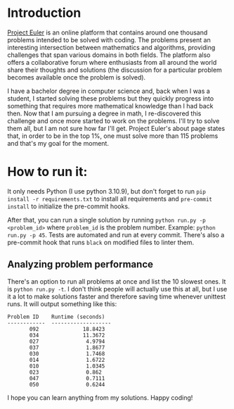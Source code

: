 # Introduction

[Project Euler](https://projecteuler.net) is an online platform that contains around one thousand problems intended to be solved with coding. The problems present an interesting intersection between mathematics and algorithms, providing challenges that span various domains in both fields. The platform also offers a collaborative forum where enthusiasts from all around the world share their thoughts and solutions (the discussion for a particular problem becomes available once the problem is solved).

I have a bachelor degree in computer science and, back when I was a student, I started solving these problems but they quickly progress into something that requires more mathematical knowledge than I had back then. Now that I am pursuing a degree in math, I re-discovered this challenge and once more started to work on the problems. I'll try to solve them all, but I am not sure how far I'll get. Project Euler's about page states that, in order to be in the top 1%, one must solve more than 115 problems and that's my goal for the moment.

# How to run it:

 It only needs Python (I use python 3.10.9), but don't forget to run
 `pip install -r requirements.txt` to install all requirements and
 `pre-commit install` to initialize the pre-commit hooks.

 After that, you can run a single solution by running
 `python run.py -p <problem_id>` where `problem_id` is the problem number.
 Example: `python run.py -p 45`.
 Tests are automated and run at every commit. There's also a pre-commit hook that
 runs `black` on modified files to linter them.

 ## Analyzing problem performance
 There's an option to run all problems at once and list the 10 slowest ones. It is `python run.py -t`. I don't think people will actually use this at all, but I use it a lot to make solutions faster and therefore saving time whenever unittest runs. It will output something like this:
```
Problem ID    Runtime (seconds)
------------  -------------------
       092              18.8423
       034              11.3672
       027               4.9794
       037               1.8677
       030               1.7468
       014               1.6722
       010               1.0345
       023               0.862
       047               0.7111
       050               0.6244
```

I hope you can learn anything from my solutions. Happy coding!
